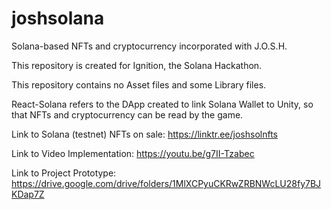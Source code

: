 # joshsolana
Solana-based NFTs and cryptocurrency incorporated with J.O.S.H. 

This repository is created for Ignition, the Solana Hackathon. 

This repository contains no Asset files and some Library files.

React-Solana refers to the DApp created to link Solana Wallet to Unity, so that NFTs and cryptocurrency can be read by the game.



Link to Solana (testnet) NFTs on sale: https://linktr.ee/joshsolnfts

Link to Video Implementation: https://youtu.be/g7II-Tzabec

Link to Project Prototype: https://drive.google.com/drive/folders/1MlXCPyuCKRwZRBNWcLU28fy7BJKDap7Z

